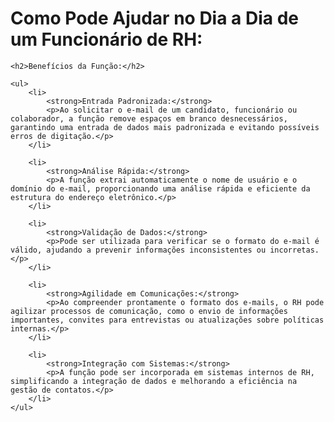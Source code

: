 <!DOCTYPE html>
<html lang="en">
<head>
    <meta charset="UTF-8">
    <meta name="viewport" content="width=device-width, initial-scale=1.0">
    <title>Benefícios da Função para RH</title>
</head>
<body>
    <h1>Como Pode Ajudar no Dia a Dia de um Funcionário de RH:</h1>

    <h2>Benefícios da Função:</h2>

    <ul>
        <li>
            <strong>Entrada Padronizada:</strong>
            <p>Ao solicitar o e-mail de um candidato, funcionário ou colaborador, a função remove espaços em branco desnecessários, garantindo uma entrada de dados mais padronizada e evitando possíveis erros de digitação.</p>
        </li>

        <li>
            <strong>Análise Rápida:</strong>
            <p>A função extrai automaticamente o nome de usuário e o domínio do e-mail, proporcionando uma análise rápida e eficiente da estrutura do endereço eletrônico.</p>
        </li>

        <li>
            <strong>Validação de Dados:</strong>
            <p>Pode ser utilizada para verificar se o formato do e-mail é válido, ajudando a prevenir informações inconsistentes ou incorretas.</p>
        </li>

        <li>
            <strong>Agilidade em Comunicações:</strong>
            <p>Ao compreender prontamente o formato dos e-mails, o RH pode agilizar processos de comunicação, como o envio de informações importantes, convites para entrevistas ou atualizações sobre políticas internas.</p>
        </li>

        <li>
            <strong>Integração com Sistemas:</strong>
            <p>A função pode ser incorporada em sistemas internos de RH, simplificando a integração de dados e melhorando a eficiência na gestão de contatos.</p>
        </li>
    </ul>
</body>
</html>
